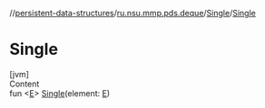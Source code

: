 //[persistent-data-structures](../../index.md)/[ru.nsu.mmp.pds.deque](../index.md)/[Single](index.md)/[Single](-single.md)



# Single  
[jvm]  
Content  
fun <[E](index.md)> [Single](-single.md)(element: [E](index.md))  



